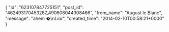  {
   "id": "623107847725151",
   "post_id": "462493170453287_490608044308466",
   "from_name": "August le Blanc",
   "message": "ahem �\n*Liar*",
   "created_time": "2014-02-10T00:58:21+0000"
 }
